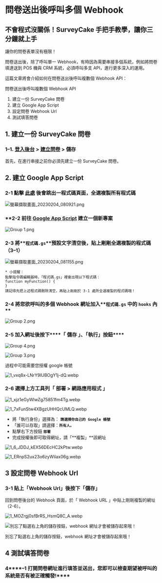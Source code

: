 # 問卷送出後呼叫多個 Webhook

## **不會程式沒關係！SurveyCake 手把手教學，讓你三分鐘就上手**

讓你的問卷表單沒有極限！

問卷送出後，除了呼叫單一 Webhook，有時因為需要串接多個系統，例如將問卷填達送到 POS 機與 CRM 系統，必須呼叫多支 API，進行更多深入的運用。

這篇文章將會介紹如何在問卷送出後呼叫複數個 Webhook API：

問卷送出後呼叫複數個 Webhook API

1. 建立一份 SurveyCake 問卷
2. 建立 Google App Script
3. 設定問卷 Webhook Url
4. 測試填答問卷

## 1. 建立一份 SurveyCake 問卷

### **1–1. [登入後台](http://bit.ly/2VUOcE8) > [建立問卷](https://blog.surveycake.com/%E5%A6%82%E4%BD%95%E5%A5%97%E7%94%A8-surveycake-%E5%95%8F%E5%8D%B7%E7%AF%84%E6%9C%AC-%E4%B8%80%E9%8D%B5%E5%BB%BA%E7%AB%8B%E5%AE%8C%E6%95%B4%E5%95%8F%E5%8D%B7%E8%A1%A8%E5%96%AE-e97a2ab90adf) > 儲存**

首先，在進行串接之前你必須先建立一份 SurveyCake 問卷。

## 2. 建立 Google App Script

### 2-1 點擊 [此處](https://raw.githubusercontent.com/orientalist/25sprout/main/backend/hookSwitcher/index.js) ****後會跳出一程式碼頁面，全選複製所有程式碼****

![螢幕擷取畫面_20230204_080921.png](%E5%95%8F%E5%8D%B7%E9%80%81%E5%87%BA%E5%BE%8C%E5%91%BC%E5%8F%AB%E5%A4%9A%E5%80%8B%20Webhook%208b130db62f46428487224d4ec601b233/%25E8%259E%25A2%25E5%25B9%2595%25E6%2593%25B7%25E5%258F%2596%25E7%2595%25AB%25E9%259D%25A2_20230204_080921.png)

### ****2-2 前往 [Google App Script](https://script.google.com/home) 建立一個新專案**

![Group 1.png](%E5%95%8F%E5%8D%B7%E9%80%81%E5%87%BA%E5%BE%8C%E5%91%BC%E5%8F%AB%E5%A4%9A%E5%80%8B%20Webhook%208b130db62f46428487224d4ec601b233/Group_1.png)

### 2-3 將**`程式碼.gs`**預設文字清空後，**貼上**剛剛全選複製的程式碼（3–1）

![螢幕擷取畫面_20230204_081155.png](%E5%95%8F%E5%8D%B7%E9%80%81%E5%87%BA%E5%BE%8C%E5%91%BC%E5%8F%AB%E5%A4%9A%E5%80%8B%20Webhook%208b130db62f46428487224d4ec601b233/%25E8%259E%25A2%25E5%25B9%2595%25E6%2593%25B7%25E5%258F%2596%25E7%2595%25AB%25E9%259D%25A2_20230204_081155.png)

```
* 小提醒：
點擊指令碼編輯器時，「程式碼.gs」裡會出現以下程式碼：
function myFunction() {
}
請記得先把上述程式碼刪除清空，再貼上剛剛於 3-1 處所全選複製的程式碼哦！
```

### 2-4 將您欲呼叫的多個 Webhook 網址加入**`程式碼.gs` 中的 `hooks` 內**

![Group 2.png](%E5%95%8F%E5%8D%B7%E9%80%81%E5%87%BA%E5%BE%8C%E5%91%BC%E5%8F%AB%E5%A4%9A%E5%80%8B%20Webhook%208b130db62f46428487224d4ec601b233/Group_2.png)

### 2-5 加入網址後按下****「 儲存 」、「執行」按鈕****

![Group 4.png](%E5%95%8F%E5%8D%B7%E9%80%81%E5%87%BA%E5%BE%8C%E5%91%BC%E5%8F%AB%E5%A4%9A%E5%80%8B%20Webhook%208b130db62f46428487224d4ec601b233/Group_4.png)

![Group 3.png](%E5%95%8F%E5%8D%B7%E9%80%81%E5%87%BA%E5%BE%8C%E5%91%BC%E5%8F%AB%E5%A4%9A%E5%80%8B%20Webhook%208b130db62f46428487224d4ec601b233/Group_3.png)

過程中可能需要您授權 google 帳號

![1_vxq8x-LNrY9lUBOgY1j-dQ.webp](%E5%95%8F%E5%8D%B7%E9%80%81%E5%87%BA%E5%BE%8C%E5%91%BC%E5%8F%AB%E5%A4%9A%E5%80%8B%20Webhook%208b130db62f46428487224d4ec601b233/1_vxq8x-LNrY9lUBOgY1j-dQ.webp)

### 2-6 ****選擇上方工具列「 部署 > 網路應用程式 」****

![1_xjz1eGyWlwZg75851fm4Tg.webp](%E5%95%8F%E5%8D%B7%E9%80%81%E5%87%BA%E5%BE%8C%E5%91%BC%E5%8F%AB%E5%A4%9A%E5%80%8B%20Webhook%208b130db62f46428487224d4ec601b233/1_xjz1eGyWlwZg75851fm4Tg.webp)

![1_7xFunStw4XBgzUHHQcUMLQ.webp](%E5%95%8F%E5%8D%B7%E9%80%81%E5%87%BA%E5%BE%8C%E5%91%BC%E5%8F%AB%E5%A4%9A%E5%80%8B%20Webhook%208b130db62f46428487224d4ec601b233/1_7xFunStw4XBgzUHHQcUMLQ.webp)

- 將「執行身份」選擇為： **`請選擇你自己的 Google 帳號`**
- 「誰可以存取」請選擇：**`所有人。`**
- 點擊右下方按鈕 **`部署`**
- 完成授權後即可取得網址，請「**複製」**該網址

![1_6_JDDJ_kEX56DEcHC2kPtw.webp](%E5%95%8F%E5%8D%B7%E9%80%81%E5%87%BA%E5%BE%8C%E5%91%BC%E5%8F%AB%E5%A4%9A%E5%80%8B%20Webhook%208b130db62f46428487224d4ec601b233/1_6_JDDJ_kEX56DEcHC2kPtw.webp)

![1_ERnpS2ux23o6zyWilax06g.webp](%E5%95%8F%E5%8D%B7%E9%80%81%E5%87%BA%E5%BE%8C%E5%91%BC%E5%8F%AB%E5%A4%9A%E5%80%8B%20Webhook%208b130db62f46428487224d4ec601b233/1_ERnpS2ux23o6zyWilax06g.webp)

## 3 設定問卷 Webhook Url

### 3-1 ****貼上「Webhook Url」後按下「儲存」****

回到問卷後台的 Webhook 頁面，於「 Webhook URL 」中貼上剛剛複製的網址（2-6）。

![1_MOZrgj0sfBrRS_HsmQ8C_A.webp](%E5%95%8F%E5%8D%B7%E9%80%81%E5%87%BA%E5%BE%8C%E5%91%BC%E5%8F%AB%E5%A4%9A%E5%80%8B%20Webhook%208b130db62f46428487224d4ec601b233/1_MOZrgj0sfBrRS_HsmQ8C_A.webp)

![別忘了點選右上角的儲存按鈕，webhook 網址才會被儲存起來哦！](%E5%95%8F%E5%8D%B7%E9%80%81%E5%87%BA%E5%BE%8C%E5%91%BC%E5%8F%AB%E5%A4%9A%E5%80%8B%20Webhook%208b130db62f46428487224d4ec601b233/1_TuobMxtAiiLqj2ekdiFLRw.webp)

別忘了點選右上角的儲存按鈕，webhook 網址才會被儲存起來哦！

## 4 測試填答問卷

### 4****–1 打開問卷網址進行填答並送出，您即可以檢查期望被呼叫的系統是否有被正確觸發!****